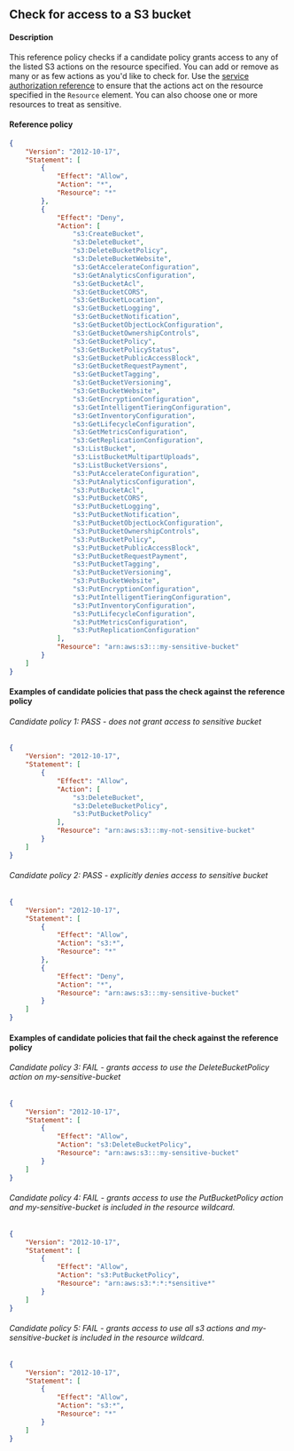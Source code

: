 ## Check for access to a S3 bucket

#### Description

This reference policy checks if a candidate policy grants access to any of the listed S3 actions on the resource specified. You can add or remove as many or as few actions as you'd like to check for. Use the [service authorization reference](https://docs.aws.amazon.com/service-authorization/latest/reference/reference_policies_actions-resources-contextkeys.html) to ensure that the actions act on the resource specified in the ```Resource``` element.  You can also choose one or more resources to treat as sensitive.


#### Reference policy
```json
{
    "Version": "2012-10-17",
    "Statement": [
        {
            "Effect": "Allow",
            "Action": "*",
            "Resource": "*"
        },
        {
            "Effect": "Deny",
            "Action": [
                "s3:CreateBucket",
                "s3:DeleteBucket",
                "s3:DeleteBucketPolicy",
                "s3:DeleteBucketWebsite",
                "s3:GetAccelerateConfiguration",
                "s3:GetAnalyticsConfiguration",
                "s3:GetBucketAcl",
                "s3:GetBucketCORS",
                "s3:GetBucketLocation",
                "s3:GetBucketLogging",
                "s3:GetBucketNotification",
                "s3:GetBucketObjectLockConfiguration",
                "s3:GetBucketOwnershipControls",
                "s3:GetBucketPolicy",
                "s3:GetBucketPolicyStatus",
                "s3:GetBucketPublicAccessBlock",
                "s3:GetBucketRequestPayment",
                "s3:GetBucketTagging",
                "s3:GetBucketVersioning",
                "s3:GetBucketWebsite",
                "s3:GetEncryptionConfiguration",
                "s3:GetIntelligentTieringConfiguration",
                "s3:GetInventoryConfiguration",
                "s3:GetLifecycleConfiguration",
                "s3:GetMetricsConfiguration",
                "s3:GetReplicationConfiguration",
                "s3:ListBucket",
                "s3:ListBucketMultipartUploads",
                "s3:ListBucketVersions",
                "s3:PutAccelerateConfiguration",
                "s3:PutAnalyticsConfiguration",
                "s3:PutBucketAcl",
                "s3:PutBucketCORS",
                "s3:PutBucketLogging",
                "s3:PutBucketNotification",
                "s3:PutBucketObjectLockConfiguration",
                "s3:PutBucketOwnershipControls",
                "s3:PutBucketPolicy",
                "s3:PutBucketPublicAccessBlock",
                "s3:PutBucketRequestPayment",
                "s3:PutBucketTagging",
                "s3:PutBucketVersioning",
                "s3:PutBucketWebsite",
                "s3:PutEncryptionConfiguration",
                "s3:PutIntelligentTieringConfiguration",
                "s3:PutInventoryConfiguration",
                "s3:PutLifecycleConfiguration",
                "s3:PutMetricsConfiguration",
                "s3:PutReplicationConfiguration"
            ],
            "Resource": "arn:aws:s3:::my-sensitive-bucket"
        }
    ]
}
```

#### Examples of candidate policies that pass the check against the reference policy

###### Candidate policy 1: PASS - does not grant access to sensitive bucket
```json
{
    "Version": "2012-10-17",
    "Statement": [
        {
            "Effect": "Allow",
            "Action": [
                "s3:DeleteBucket",
                "s3:DeleteBucketPolicy",
                "s3:PutBucketPolicy"
            ],
            "Resource": "arn:aws:s3:::my-not-sensitive-bucket"
        }
    ]
}
```

###### Candidate policy 2: PASS - explicitly denies access to sensitive bucket
```json
{
    "Version": "2012-10-17",
    "Statement": [
        {
            "Effect": "Allow",
            "Action": "s3:*",
            "Resource": "*"
        }, 
        {
            "Effect": "Deny",
            "Action": "*",
            "Resource": "arn:aws:s3:::my-sensitive-bucket"
        }
    ]
}
```

#### Examples of candidate policies that fail the check against the reference policy

###### Candidate policy 3: FAIL - grants access to use the DeleteBucketPolicy action on my-sensitive-bucket
```json
{
    "Version": "2012-10-17",
    "Statement": [
        {
            "Effect": "Allow",
            "Action": "s3:DeleteBucketPolicy",
            "Resource": "arn:aws:s3:::my-sensitive-bucket"
        }
    ]
}
```

###### Candidate policy 4: FAIL - grants access to use the PutBucketPolicy action and my-sensitive-bucket is included in the resource wildcard.
```json
{
    "Version": "2012-10-17",
    "Statement": [
        {
            "Effect": "Allow",
            "Action": "s3:PutBucketPolicy",
            "Resource": "arn:aws:s3:*:*:*sensitive*"
        }
    ]
}
```

###### Candidate policy 5: FAIL - grants access to use all s3 actions and my-sensitive-bucket is included in the resource wildcard.
```json
{
    "Version": "2012-10-17",
    "Statement": [
        {
            "Effect": "Allow",
            "Action": "s3:*",
            "Resource": "*"
        }
    ]
}
```
